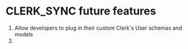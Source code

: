 # CLERK_SYNC future features

1. Allow developers to plug in their custom Clerk's User schemas and models
2.
